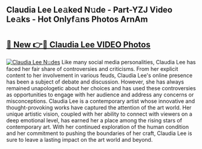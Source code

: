## Claudia Lee Le𝚊ked N𝚞de - Part-YZJ Video Le𝚊ks - Hot Onlyf𝚊ns Photos ArnAm

# <h2><a href="http://ac17558.deff.icu/?id=Claudia+Lee">🔗 New 👉🔴 Claudia Lee VIDEO Photos</a></h2>

[![Claudia Lee N𝚞des](https://i.imgur.com/rIISA9y.gif)](http://ac17558.deff.icu/?id=Claudia+Lee)
Like many social media personalities, Claudia Lee has faced her fair share of controversies and criticisms. From her explicit content to her involvement in various feuds, Claudia Lee's online presence has been a subject of debate and discussion. However, she has always remained unapologetic about her choices and has used these controversies as opportunities to engage with her audience and address any concerns or misconceptions. Claudia Lee is a contemporary artist whose innovative and thought-provoking works have captured the attention of the art world. Her unique artistic vision, coupled with her ability to connect with viewers on a deep emotional level, has earned her a place among the rising stars of contemporary art. With her continued exploration of the human condition and her commitment to pushing the boundaries of her craft, Claudia Lee is sure to leave a lasting impact on the art world and beyond.
